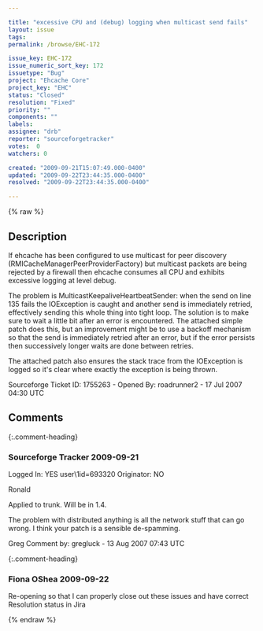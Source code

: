 ```yaml
---

title: "excessive CPU and (debug) logging when multicast send fails"
layout: issue
tags: 
permalink: /browse/EHC-172

issue_key: EHC-172
issue_numeric_sort_key: 172
issuetype: "Bug"
project: "Ehcache Core"
project_key: "EHC"
status: "Closed"
resolution: "Fixed"
priority: ""
components: ""
labels: 
assignee: "drb"
reporter: "sourceforgetracker"
votes:  0
watchers: 0

created: "2009-09-21T15:07:49.000-0400"
updated: "2009-09-22T23:44:35.000-0400"
resolved: "2009-09-22T23:44:35.000-0400"

---
```




{% raw %}



## Description

<div markdown="1" class="description">

If ehcache has been configured to use multicast for peer
discovery (RMICacheManagerPeerProviderFactory) but multicast
packets are being rejected by a firewall then ehcache
consumes all CPU and exhibits excessive logging at level
debug.

The problem is MulticastKeepaliveHeartbeatSender: when the
send on line 135 fails the IOException is caught and another
send is immediately retried, effectively sending this whole
thing into tight loop. The solution is to make sure to wait
a little bit after an error is encountered. The attached
simple patch does this, but an improvement might be to use
a backoff mechanism so that the send is immediately retried
after an error, but if the error persists then successively
longer waits are done between retries.

The attached patch also ensures the stack trace from the
IOException is logged so it's clear where exactly the
exception is being thrown.

Sourceforge Ticket ID: 1755263 - Opened By: roadrunner2 - 17 Jul 2007 04:30 UTC

</div>

## Comments


{:.comment-heading}
### **Sourceforge Tracker** <span class="date">2009-09-21</span>

<div markdown="1" class="comment">

Logged In: YES 
user\1id=693320
Originator: NO

Ronald

Applied to trunk. Will be in 1.4.

The problem with distributed anything is all the network stuff that can go wrong. I think your patch is a sensible de-spamming.

Greg
Comment by: gregluck - 13 Aug 2007 07:43 UTC

</div>


{:.comment-heading}
### **Fiona OShea** <span class="date">2009-09-22</span>

<div markdown="1" class="comment">

Re-opening so that I can properly close out these issues and have correct Resolution status in Jira

</div>



{% endraw %}
